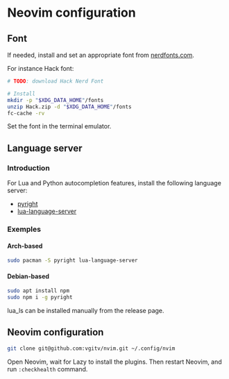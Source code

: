 # Neovim configuration

## Font

If needed, install and set an appropriate font from
[nerdfonts.com](https://www.nerdfonts.com/).

For instance Hack font:

```bash
# TODO: download Hack Nerd Font

# Install
mkdir -p "$XDG_DATA_HOME"/fonts
unzip Hack.zip -d "$XDG_DATA_HOME"/fonts
fc-cache -rv
```

Set the font in the terminal emulator.


## Language server

### Introduction

For Lua and Python autocompletion features, install the following language
server:

* [pyright](https://github.com/microsoft/pyright)
* [lua-language-server](https://luals.github.io/#neovim-install)

### Exemples

#### Arch-based

```bash
sudo pacman -S pyright lua-language-server
```


#### Debian-based

```bash
sudo apt install npm
sudo npm i -g pyright
```

lua\_ls can be installed manually from the release page.


## Neovim configuration

```bash
git clone git@github.com:vgitv/nvim.git ~/.config/nvim
```

Open Neovim, wait for Lazy to install the plugins. Then restart Neovim, and run
`:checkhealth` command.
